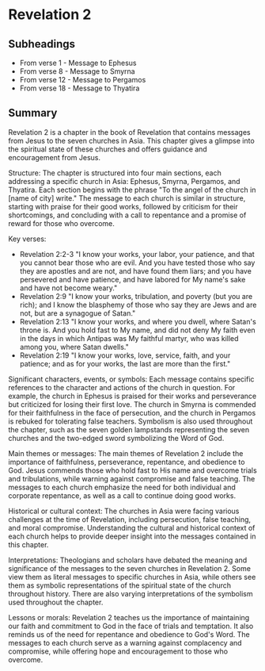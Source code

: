 # Revelation 2

## Subheadings

* From verse 1 - Message to Ephesus
* From verse 8 - Message to Smyrna
* From verse 12 - Message to Pergamos
* From verse 18 - Message to Thyatira

## Summary

Revelation 2 is a chapter in the book of Revelation that contains messages from Jesus to the seven churches in Asia. This chapter gives a glimpse into the spiritual state of these churches and offers guidance and encouragement from Jesus.

Structure:
The chapter is structured into four main sections, each addressing a specific church in Asia: Ephesus, Smyrna, Pergamos, and Thyatira. Each section begins with the phrase "To the angel of the church in [name of city] write." The message to each church is similar in structure, starting with praise for their good works, followed by criticism for their shortcomings, and concluding with a call to repentance and a promise of reward for those who overcome.

Key verses:
- Revelation 2:2-3 "I know your works, your labor, your patience, and that you cannot bear those who are evil. And you have tested those who say they are apostles and are not, and have found them liars; and you have persevered and have patience, and have labored for My name's sake and have not become weary."
- Revelation 2:9 "I know your works, tribulation, and poverty (but you are rich); and I know the blasphemy of those who say they are Jews and are not, but are a synagogue of Satan."
- Revelation 2:13 "I know your works, and where you dwell, where Satan's throne is. And you hold fast to My name, and did not deny My faith even in the days in which Antipas was My faithful martyr, who was killed among you, where Satan dwells."
- Revelation 2:19 "I know your works, love, service, faith, and your patience; and as for your works, the last are more than the first."

Significant characters, events, or symbols:
Each message contains specific references to the character and actions of the church in question. For example, the church in Ephesus is praised for their works and perseverance but criticized for losing their first love. The church in Smyrna is commended for their faithfulness in the face of persecution, and the church in Pergamos is rebuked for tolerating false teachers. Symbolism is also used throughout the chapter, such as the seven golden lampstands representing the seven churches and the two-edged sword symbolizing the Word of God.

Main themes or messages:
The main themes of Revelation 2 include the importance of faithfulness, perseverance, repentance, and obedience to God. Jesus commends those who hold fast to His name and overcome trials and tribulations, while warning against compromise and false teaching. The messages to each church emphasize the need for both individual and corporate repentance, as well as a call to continue doing good works.

Historical or cultural context:
The churches in Asia were facing various challenges at the time of Revelation, including persecution, false teaching, and moral compromise. Understanding the cultural and historical context of each church helps to provide deeper insight into the messages contained in this chapter.

Interpretations:
Theologians and scholars have debated the meaning and significance of the messages to the seven churches in Revelation 2. Some view them as literal messages to specific churches in Asia, while others see them as symbolic representations of the spiritual state of the church throughout history. There are also varying interpretations of the symbolism used throughout the chapter.

Lessons or morals:
Revelation 2 teaches us the importance of maintaining our faith and commitment to God in the face of trials and temptation. It also reminds us of the need for repentance and obedience to God's Word. The messages to each church serve as a warning against complacency and compromise, while offering hope and encouragement to those who overcome.